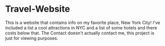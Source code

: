 # Travel-Website
This is a website that contains info on my favorite place, New York City! I've included a list a cool attractions in NYC and a list of some hotels and there costs below that. The Contact doesn't actually contact me, this project is just for viewing purposes.
